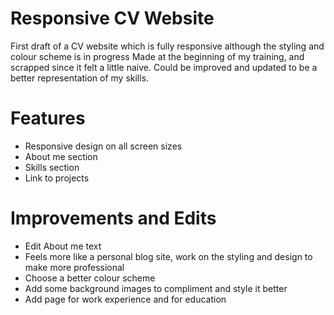 # Responsive CV Website

First draft of a CV website which is fully responsive although the styling and colour scheme is in progress
Made at the beginning of my training, and scrapped since it felt a little naive. Could be improved and updated to be a better representation of my skills.

# Features
* Responsive design on all screen sizes
* About me section
* Skills section
* Link to projects

# Improvements and Edits
* Edit About me text
* Feels more like a personal blog site, work on the styling and design to make more professional
* Choose a better colour scheme
* Add some background images to compliment and style it better
* Add page for work experience and for education

